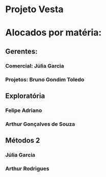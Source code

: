 # Projeto Vesta

# Alocados por matéria: 

## Gerentes:
### Comercial: Júlia Garcia
### Projetos: Bruno Gondim Toledo

## Exploratória
### Felipe Adriano
### Arthur Gonçalves de Souza

## Métodos 2
### Júlia Garcia
### Arthur Rodrigues

